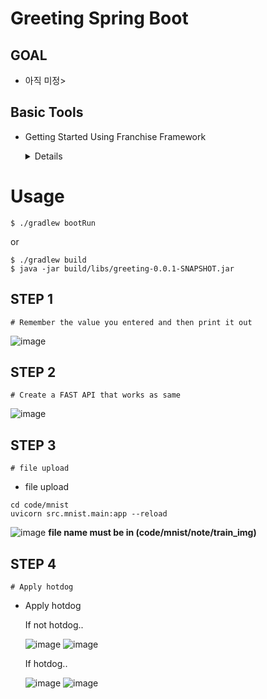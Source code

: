 # Greeting Spring Boot

## GOAL
+ 아직 미정>

## Basic Tools
+ Getting Started Using Franchise Framework
  <details>
  https://start.spring.io/
    
  ![image](https://github.com/user-attachments/assets/59fc8b94-4d21-4fd3-9251-26b73c48935d)

</details>


# Usage
```
$ ./gradlew bootRun
```

or

```
$ ./gradlew build
$ java -jar build/libs/greeting-0.0.1-SNAPSHOT.jar
```

## STEP 1
```
# Remember the value you entered and then print it out
```
![image](https://github.com/user-attachments/assets/f6582fb0-a20f-42f3-9653-ff5222304615)




## STEP 2
```
# Create a FAST API that works as same
```
![image](https://github.com/user-attachments/assets/a12bc727-051b-4f9b-9742-e1801553d532)


  
## STEP 3
```
# file upload
```

+ file upload
```
cd code/mnist
uvicorn src.mnist.main:app --reload
```
![image](https://github.com/user-attachments/assets/107bbc08-a65e-45bb-8947-b0a57cade5cb)
**file name must be in (code/mnist/note/train_img)**

## STEP 4
```
# Apply hotdog
```

+ Apply hotdog
  
  If not hotdog..
  
  ![image](https://github.com/user-attachments/assets/cb8fc901-5b9a-4d38-9b62-776af41fd153)
  ![image](https://github.com/user-attachments/assets/76b609c8-8ba5-42ac-8f94-a1f08430e1f3)

  If hotdog..

  ![image](https://github.com/user-attachments/assets/81a6eb27-3c01-45c7-929a-d17060ddd666)
  ![image](https://github.com/user-attachments/assets/06bbff48-c392-4e58-8425-dd07adbb3290)



